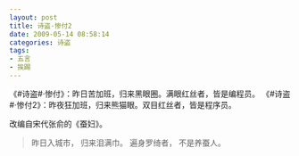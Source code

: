 ```yaml
---
layout: post
title: 诗盗·惨付2
date: 2009-05-14 08:58:14
categories: 诗盗
tags:
- 五言
- 挨踢
---
```

《#诗盗#·惨付》：昨日苦加班，归来黑眼圈。满眼红丝者，皆是编程员。
《#诗盗#·惨付2》：昨夜狂加班，归来熊猫眼。双目红丝者，皆是程序员。

改编自宋代张俞的《蚕妇》。

> 昨日入城市，
> 归来泪满巾。
> 遍身罗绮者，
> 不是养蚕人。

